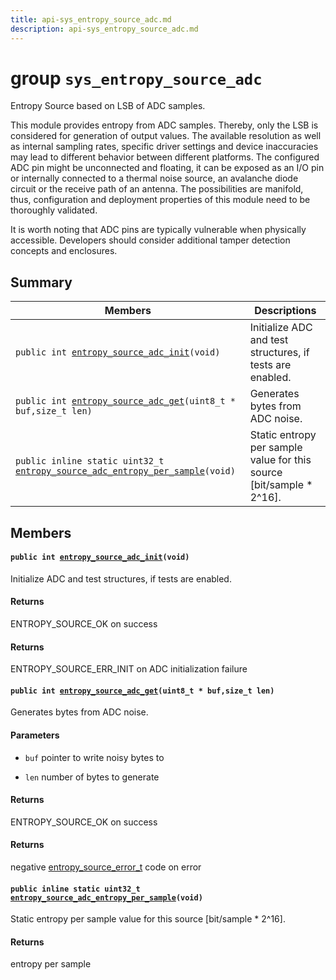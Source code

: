 ```yaml
---
title: api-sys_entropy_source_adc.md
description: api-sys_entropy_source_adc.md
---
```

# group `sys_entropy_source_adc` 

Entropy Source based on LSB of ADC samples.

This module provides entropy from ADC samples. Thereby, only the LSB is considered for generation of output values. The available resolution as well as internal sampling rates, specific driver settings and device inaccuracies may lead to different behavior between different platforms. The configured ADC pin might be unconnected and floating, it can be exposed as an I/O pin or internally connected to a thermal noise source, an avalanche diode circuit or the receive path of an antenna. The possibilities are manifold, thus, configuration and deployment properties of this module need to be thoroughly validated.

It is worth noting that ADC pins are typically vulnerable when physically accessible. Developers should consider additional tamper detection concepts and enclosures.

## Summary

 Members                        | Descriptions                                
--------------------------------|---------------------------------------------
`public int `[`entropy_source_adc_init`](#group__sys__entropy__source__adc_1gad8b2d20aa5337f94730afd9e5c7f59c2)`(void)`            | Initialize ADC and test structures, if tests are enabled.
`public int `[`entropy_source_adc_get`](#group__sys__entropy__source__adc_1gaf1b0edbe12ea0f689db1cea95bb90e2c)`(uint8_t * buf,size_t len)`            | Generates bytes from ADC noise.
`public inline static uint32_t `[`entropy_source_adc_entropy_per_sample`](#group__sys__entropy__source__adc_1gaa63077f79b2528a44af61cf63c73173a)`(void)`            | Static entropy per sample value for this source [bit/sample * 2^16].

## Members

#### `public int `[`entropy_source_adc_init`](#group__sys__entropy__source__adc_1gad8b2d20aa5337f94730afd9e5c7f59c2)`(void)` 

Initialize ADC and test structures, if tests are enabled.

#### Returns
ENTROPY_SOURCE_OK on success 

#### Returns
ENTROPY_SOURCE_ERR_INIT on ADC initialization failure

#### `public int `[`entropy_source_adc_get`](#group__sys__entropy__source__adc_1gaf1b0edbe12ea0f689db1cea95bb90e2c)`(uint8_t * buf,size_t len)` 

Generates bytes from ADC noise.

#### Parameters
* `buf` pointer to write noisy bytes to 

* `len` number of bytes to generate

#### Returns
ENTROPY_SOURCE_OK on success 

#### Returns
negative [entropy_source_error_t](./doc/starlight-docs/src/content/docs/apidoc/api-undefined.md#group__sys__entropy__source__common_1ga403490f8fc59992806050b17172988f8) code on error

#### `public inline static uint32_t `[`entropy_source_adc_entropy_per_sample`](#group__sys__entropy__source__adc_1gaa63077f79b2528a44af61cf63c73173a)`(void)` 

Static entropy per sample value for this source [bit/sample * 2^16].

#### Returns
entropy per sample

